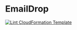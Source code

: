 # EmailDrop

[![Lint CloudFormation Template](https://github.com/kevinl95/EmailDrop/actions/workflows/main.yml/badge.svg)](https://github.com/kevinl95/EmailDrop/actions/workflows/main.yml)